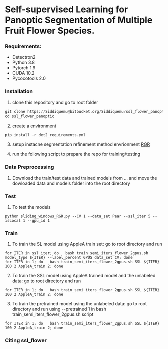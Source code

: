 # Self-supervised Learning for Panoptic Segmentation of Multiple Fruit Flower Species.

### Requirements: ###
* Detectron2
* Python 3.8
* Pytorch 1.9
* CUDA 10.2
* Pycocotools 2.0

### Installation ###

1. clone this repository and go to root folder
```python
git clone https://Siddiquemu@bitbucket.org/Siddiquemu/ssl_flower_panoptic.git
cd ssl_flower_panoptic
```
2. create a environment
```python
pip install -r det2_requirements.yml
```

3. setup instacne segmentation refinement method envrionment [RGR](https://bitbucket.org/phil_dias/rgr-public/src/master/)

5. run the following script to prepare the repo for training/testing

<!-- ```python
bash tools/prepare_scripts.sh
``` -->

### Data Preprocessing ###
1. Download the train/test data and trained models from ... and move the dowloaded data and models folder into the root directory


### Test ###
1. To test the models

```
python sliding_windows_RGR.py --CV 1 --data_set Pear --ssl_iter 5 --isLocal 1 --gpu_id 1
```

### Train ###
1. To train the SL model using AppleA train set: go to root directory and run

```
for ITER in ssl_iter; do   bash train_semi_iters_flower_2gpus.sh model_type ${ITER} --label_percent GPUS data_set CV; done
for ITER in 1; do   bash train_semi_iters_flower_2gpus.sh SSL ${ITER} 100 2 AppleA_train 2; done
```
2. To train the SSL model using AppleA trained model and the unlabeled data: go to root directory and run

```
for ITER in 1; do   bash train_semi_iters_flower_2gpus.sh SSL ${ITER} 100 2 AppleA_train 2; done

```
3. To train the pretrained model using the unlabeled data: go to root directory and run using --pretrained 1 in bash train_semi_iters_flower_2gpus.sh script

```
for ITER in 1; do   bash train_semi_iters_flower_2gpus.sh SSL ${ITER} 100 2 AppleA_train 2; done
```
### Citing ssl_flower ###
